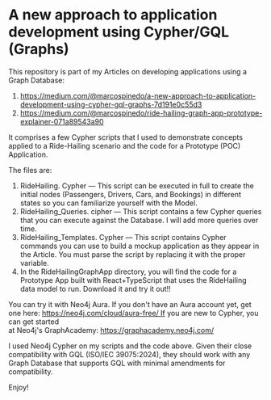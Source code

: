 # A new approach to application development using Cypher/GQL (Graphs)
 

This repository is part of my Articles on developing applications using a Graph Database:

 1. https://medium.com/@marcospinedo/a-new-approach-to-application-development-using-cypher-gql-graphs-7d191e0c55d3 
 2. https://medium.com/@marcospinedo/ride-hailing-graph-app-prototype-explainer-071a89543a90 

It comprises a few Cypher scripts that I used to demonstrate concepts applied to a Ride-Hailing scenario and the code for a Prototype (POC) Application.

The files are:

 1. RideHailing. Cypher — This script can be executed in full to create the initial nodes (Passengers, Drivers, Cars, and Bookings) in different states so you can familiarize yourself with the Model.
 2. RideHailing_Queries. cipher — This script contains a few Cypher queries that you can execute against the Database. I will add more queries over time.
 3. RideHailing_Templates. Cypher — This script contains Cypher commands you can use to build a mockup application as they appear in the Article. You must parse the script by replacing it with the proper variable.
 4. In the RideHailingGraphApp directory, you will find the code for a Prototype App built with React+TypeScript that uses the RideHailing data model to run. Download it and try it out!!

You can try it with Neo4j Aura. If you don't have an Aura account yet, get one here: https://neo4j.com/cloud/aura-free/ If you are new to Cypher, you can get started at Neo4j's GraphAcademy: https://graphacademy.neo4j.com/

I used Neo4j Cypher on my scripts and the code above. Given their close compatibility with GQL (ISO/IEC 39075:2024), they should work with any Graph Database that supports GQL with minimal amendments for compatibility. 

Enjoy! 

